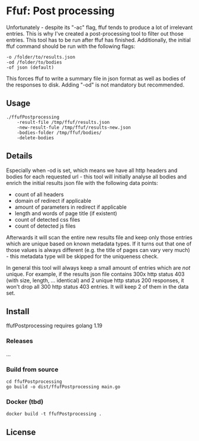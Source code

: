 # Ffuf: Post processing
Unfortunately - despite its "-ac" flag, ffuf tends to produce a lot of irrelevant entries. 
This is why I've created a post-processing tool to filter out those entries. This tool has to be
run after ffuf has finished. Additionally, the initial ffuf command should be run with the following flags:

```
-o /folder/to/results.json
-od /folder/to/bodies
-of json (default)
```

This forces ffuf to write a summary file in json format as well as bodies of the responses to disk. 
Adding "-od" is not mandatory but recommended.

## Usage

```
./ffufPostprocessing 
    -result-file /tmp/ffuf/results.json 
    -new-result-fule /tmp/ffuf/results-new.json 
    -bodies-folder /tmp/ffuf/bodies/
    -delete-bodies
```

## Details

Especially when -od is set, which means we have all http headers and bodies for each requested url - this tool will initially
analyse all bodies and enrich the initial results json file with the following data points:

- count of all headers
- domain of redirect if applicable
- amount of parameters in redirect if applicable
- length and words of page title (if existent)
- count of detected css files
- count of detected js files

Afterwards it will scan the entire new results file and keep only those entries which are unique based on known metadata types.
If it turns out that one of those values is always different (e.g. the title of pages can vary very much) - this metadata type 
will be skipped for the uniqueness check.

In general this tool will always keep a small amount of entries which are _not_ unique. For example, if the results json file
contains 300x http status 403 (with size, length, ... identical) and 2 unique http status 200 responses, it won't drop all 300 http status 403 entries. 
It will keep 2 of them in the data set.

## Install

ffufPostprocessing requires golang 1.19

### Releases
...

### Build from source

```
cd ffufPostprocessing
go build -o dist/ffufPostprocessing main.go
```

### Docker (tbd)
    
```
docker build -t ffufPostprocessing .
```

## License

